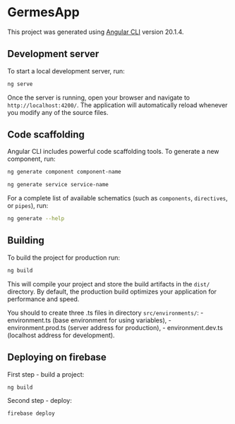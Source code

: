 # GermesApp

This project was generated using [Angular CLI](https://github.com/angular/angular-cli) version 20.1.4.

## Development server

To start a local development server, run:

```bash
ng serve
```

Once the server is running, open your browser and navigate to `http://localhost:4200/`. The application will automatically reload whenever you modify any of the source files.

## Code scaffolding

Angular CLI includes powerful code scaffolding tools. To generate a new component, run:

```bash
ng generate component component-name

ng generate service service-name
```

For a complete list of available schematics (such as `components`, `directives`, or `pipes`), run:

```bash
ng generate --help
```

## Building

To build the project for production run:

```bash
ng build
```

This will compile your project and store the build artifacts in the `dist/` directory. By default, the production build optimizes your application for performance and speed.

You should to create three .ts files in directory `src/environments/`:
    - environment.ts (base environment for using variables),
    - environment.prod.ts (server address for production),
    - environment.dev.ts (localhost address for development).

## Deploying on firebase

First step - build a project:

```bash
ng build
```

Second step - deploy: 

```bash
firebase deploy
```
